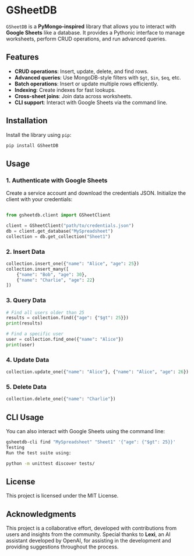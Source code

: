 # GSheetDB

`GSheetDB` is a **PyMongo-inspired** library that allows you to interact with **Google Sheets** like a database. It provides a Pythonic interface to manage worksheets, perform CRUD operations, and run advanced queries.

## **Features**

- **CRUD operations**: Insert, update, delete, and find rows.
- **Advanced queries**: Use MongoDB-style filters with `$gt`, `$in`, `$eq`, etc.
- **Batch operations**: Insert or update multiple rows efficiently.
- **Indexing**: Create indexes for fast lookups.
- **Cross-sheet joins**: Join data across worksheets.
- **CLI support**: Interact with Google Sheets via the command line.

## **Installation**

Install the library using `pip`:

```bash
pip install GSheetDB
```

## **Usage**
### 1. Authenticate with Google Sheets
Create a service account and download the credentials JSON. Initialize the client with your credentials:

``` python

from gsheetdb.client import GSheetClient

client = GSheetClient("path/to/credentials.json")
db = client.get_database("MySpreadsheet")
collection = db.get_collection("Sheet1")
```
### 2. Insert Data
```python
collection.insert_one({"name": "Alice", "age": 25})
collection.insert_many([
    {"name": "Bob", "age": 30},
    {"name": "Charlie", "age": 22}
])
```
### 3. Query Data
``` python
# Find all users older than 25
results = collection.find({"age": {"$gt": 25}})
print(results)

# Find a specific user
user = collection.find_one({"name": "Alice"})
print(user)
```
### 4. Update Data
``` python 
collection.update_one({"name": "Alice"}, {"name": "Alice", "age": 26})
```
### 5. Delete Data
``` python
collection.delete_one({"name": "Charlie"})
```
## **CLI Usage**
You can also interact with Google Sheets using the command line:

``` bash
gsheetdb-cli find "MySpreadsheet" "Sheet1" '{"age": {"$gt": 25}}'
Testing
Run the test suite using:
```
``` bash
python -m unittest discover tests/
```
## **License**
This project is licensed under the MIT License.

## **Acknowledgments**

This project is a collaborative effort, developed with contributions from users and insights from the community. Special thanks to **Lexi**, an AI assistant developed by OpenAI, for assisting in the development and providing suggestions throughout the process.
